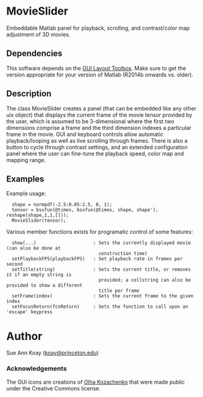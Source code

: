 # MovieSlider
Embeddable Matlab panel for playback, scrolling, and contrast/color map adjustment of 3D movies.

## Dependencies
This software depends on the [GUI Layout Toolbox](http://www.mathworks.com/matlabcentral/fileexchange/47982-gui-layout-toolbox). Make sure to get the version appropriate for your version of Matlab (R2014b onwards vs. older).

## Description
The class MovieSlider creates a panel (that can be embedded like any other uix object) that displays the current frame of the movie tensor provided by the user, which is assumed to be 3-dimensional where the first two dimensions comprise a frame and the third dimension indexes a particular frame in the movie. GUI and keyboard controls allow automatic playback/looping as well as live scrolling through frames. There is also a button to cycle through contrast settings, and an extended configuration panel where the user can fine-tune the playback speed, color map and mapping range.

## Examples
Example usage:
```
  shape = normpdf(-2.5:0.05:2.5, 0, 1);
  tensor = bsxfun(@times, bsxfun(@times, shape, shape'), reshape(shape,1,1,[]));
  MovieSlider(tensor);
```

Various member functions exists for programatic control of some features:
```
  show(...)                     : Sets the currently displayed movie (can also be done at
                                  construction time) 
  setPlaybackFPS(playbackFPS)   : Set playback rate in frames per second
  setTitle(string)              : Sets the current title, or removes it if an empty string is
                                  provided; a cellstring can also be provided to show a different
                                  title per frame
  setFrame(index)               : Sets the current frame to the given index
  setFocusReturn(fcnReturn)     : Sets the function to call upon an 'escape' keypress
```

# Author
Sue Ann Koay (koay@princeton.edu)

### Acknowledgements
The GUI icons are creations of [Olha Kozachenko](https://www.iconfinder.com/olgakozachenko) that were made public under the Creative Commons license.

